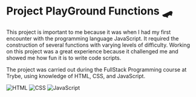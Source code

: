 # Project PlayGround Functions 🛹

<p>This project is important to me because it was when I had my first encounter with the programming language JavaScript. It required the construction of several functions with varying levels of difficulty. Working on this project was a great experience because it challenged me and showed me how fun it is to write code scripts.</p>

<p>The project was carried out during the FullStack Programming course at Trybe, using knowledge of HTML, CSS, and JavaScript.</p>

<img alt="HTML" src="https://img.shields.io/badge/HTML5-E34F26?style=for-the-badge&logo=html5&logoColor=white">
<img alt="CSS" src="https://img.shields.io/badge/CSS3-1572B6?style=for-the-badge&logo=css3&logoColor=white">
<img alt="JavaScript" src="https://img.shields.io/badge/JavaScript-F7DF1E?style=for-the-badge&logo=javascript&logoColor=black">

